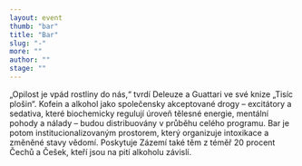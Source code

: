 ```yaml
---
layout: event
thumb: "bar"
title: "Bar"
slug: "-"
more: ""
author: ""
stage: ""
---
```


„Opilost je vpád rostliny do nás,“ tvrdí Deleuze a Guattari ve své knize „Tisíc plošin“. Kofein a alkohol jako společensky akceptované drogy – excitátory a sedativa, které biochemicky regulují úroveň tělesné energie, mentální pohody a nálady – budou distribuovány v průběhu celého programu. Bar je potom institucionalizovaným prostorem, který organizuje intoxikace a změněné stavy vědomí. Poskytuje Zázemí také těm z téměř 20 procent Čechů a Češek, kteří jsou na pití alkoholu závislí.
